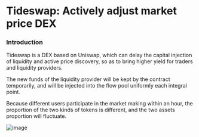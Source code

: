 # Tideswap: Actively adjust market price DEX 

### Introduction

Tideswap is a DEX based on Uniswap, which can delay the capital injection of liquidity and active price discovery, so as to bring higher yield for traders and liquidity providers.

The new funds of the liquidity provider will be kept by the contract temporarily, and will be injected into the flow pool uniformly each integral point.

Because different users participate in the market making within an hour, the proportion of the two kinds of tokens is different, and the two assets proportion will fluctuate.

![image](https://github.com/water1207/TideSwapV2-core/image.png)